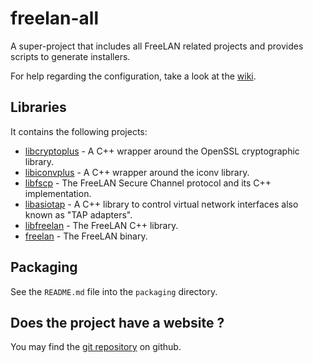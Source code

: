 freelan-all
===========

A super-project that includes all FreeLAN related projects and provides scripts to generate installers.

For help regarding the configuration, take a look at the [wiki](https://github.com/ereOn/freelan-all/wiki).

Libraries
---------

It contains the following projects:

 - [libcryptoplus](https://github.com/ereOn/libcryptoplus) - A C++ wrapper around the OpenSSL cryptographic library.
 - [libiconvplus](https://github.com/ereOn/libiconvplus) - A C++ wrapper around the iconv library.
 - [libfscp](https://github.com/ereOn/libfscp) - The FreeLAN Secure Channel protocol and its C++ implementation.
 - [libasiotap](https://github.com/ereOn/libasiotap) - A C++ library to control virtual network interfaces also known as "TAP adapters".
 - [libfreelan](https://github.com/ereOn/libfreelan) - The FreeLAN C++ library.
 - [freelan](https://github.com/ereOn/freelan) - The FreeLAN binary.

Packaging
----------

See the `README.md` file into the `packaging` directory.

Does the project have a website ?
---------------------------------

You may find the [git repository](https://github.com/ereOn/freelan-all) on github.
